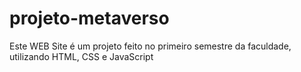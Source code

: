 # projeto-metaverso
Este WEB Site é um projeto feito no primeiro semestre da faculdade, utilizando HTML, CSS e JavaScript

